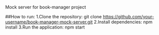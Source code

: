 Mock server for book-manager project

##How to run:
1.Clone the repository: git clone https://github.com/your-username/book-manager-mock-server.git
2.Install dependencies: npm install
3.Run the application: npm start
